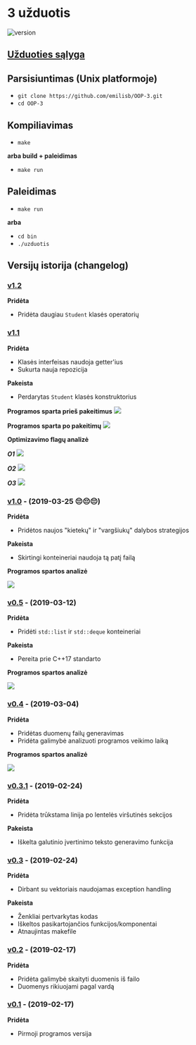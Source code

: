 #  3 užduotis

![version][version-badge]

## [Užduoties sąlyga](https://github.com/objprog/paskaitos2019/wiki/3-oji-užduotis)

## Parsisiuntimas (Unix platformoje)

- `git clone https://github.com/emilisb/OOP-3.git`
- `cd OOP-3`

## Kompiliavimas

- `make`

**arba build + paleidimas**

- `make run`

## Paleidimas

- `make run`

**arba**

- `cd bin`
- `./uzduotis`

## Versijų istorija (changelog)

### [v1.2](https://github.com/emilisb/OOP-3/releases/tag/v1.2)

**Pridėta**

- Pridėta daugiau `Student` klasės operatorių

### [v1.1](https://github.com/emilisb/OOP-3/releases/tag/v1.1)

**Pridėta**

- Klasės interfeisas naudoja getter'ius
- Sukurta nauja repozicija

**Pakeista**

- Perdarytas `Student` klasės konstruktorius

**Programos sparta prieš pakeitimus**
![](https://i.imgur.com/pAMmctP.png)

**Programos sparta po pakeitimų**
![](https://i.imgur.com/PdaAVut.png)

**Optimizavimo flagų analizė**

***O1***
![](https://i.imgur.com/NQlAFUu.png)

***O2***
![](https://i.imgur.com/K8caUmT.png)

***O3***
![](https://i.imgur.com/PdaAVut.png)

### [v1.0](https://github.com/emilisb/OOP-2/releases/tag/v1.0) - (2019-03-25 😔😔😔)

**Pridėta**

- Pridėtos naujos "kietekų" ir "vargšiukų" dalybos strategijos

**Pakeista**

- Skirtingi konteineriai naudoja tą patį failą

**Programos spartos analizė**

![](https://i.imgur.com/ly3j3bP.png)

### [v0.5](https://github.com/emilisb/OOP-2/releases/tag/v0.5) - (2019-03-12)

**Pridėta**

- Pridėti `std::list` ir `std::deque` konteineriai

**Pakeista**

- Pereita prie C++17 standarto

**Programos spartos analizė**

![](https://i.imgur.com/ly3j3bP.png)


### [v0.4](https://github.com/emilisb/OOP-2/releases/tag/v0.4) - (2019-03-04)

**Pridėta**

- Pridėtas duomenų failų generavimas
- Pridėta galimybė analizuoti programos veikimo laiką

**Programos spartos analizė**

![](https://i.imgur.com/RoGyppG.png)

### [v0.3.1](https://github.com/emilisb/OOP-2/releases/tag/v0.3.1) - (2019-02-24)

**Pridėta**

- Pridėta trūkstama linija po lentelės viršutinės sekcijos

**Pakeista**

- Iškelta galutinio įvertinimo teksto generavimo funkcija

### [v0.3](https://github.com/emilisb/OOP-2/releases/tag/v0.3) - (2019-02-24)

**Pridėta**

- Dirbant su vektoriais naudojamas exception handling

**Pakeista**

- Ženkliai pertvarkytas kodas
- Iškeltos pasikartojančios funkcijos/komponentai
- Atnaujintas makefile

### [v0.2](https://github.com/emilisb/OOP-2/releases/tag/v0.2) - (2019-02-17)

**Pridėta**

- Pridėta galimybė skaityti duomenis iš failo
- Duomenys rikiuojami pagal vardą

### [v0.1](https://github.com/emilisb/OOP-2/releases/tag/v0.1) - (2019-02-17)

**Pridėta**

- Pirmoji programos versija

[version-badge]: https://img.shields.io/badge/version-1.1-green.svg

